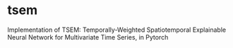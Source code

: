 # tsem
Implementation of TSEM: Temporally-Weighted Spatiotemporal Explainable Neural Network for Multivariate Time Series, in Pytorch 
